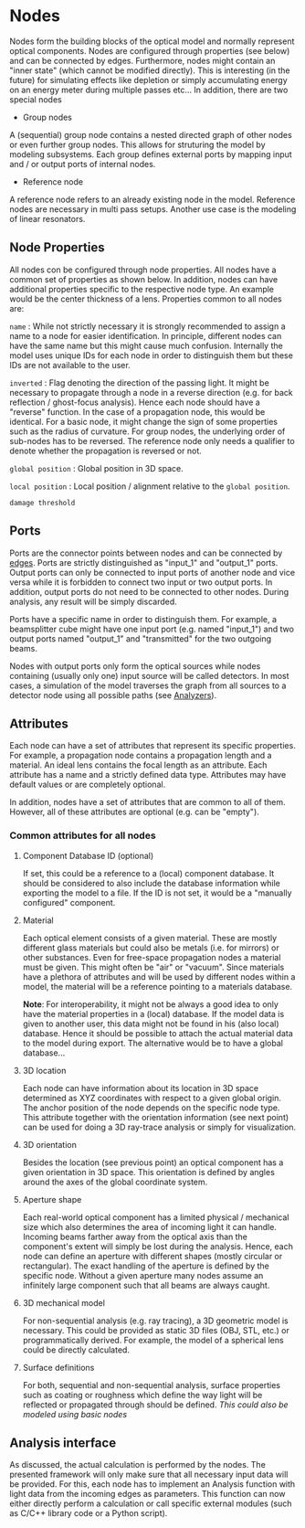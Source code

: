 # Nodes

Nodes form the building blocks of the optical model and normally represent optical components. Nodes are configured through properties (see below) and can be connected by edges. Furthermore, nodes might contain an "inner state" (which cannot be modified directly). This is interesting (in the future) for simulating effects like depletion or simply accumulating energy on an energy meter during multiple passes etc... In addition, there are two special nodes

- Group nodes

 A (sequential) group node contains a nested directed graph of other nodes or even further group nodes. This allows for struturing the model by modeling subsystems. Each group defines external ports by mapping input and / or output ports of internal nodes.

- Reference node

A reference node refers to an already existing node in the model. Reference nodes are necessary in multi pass setups. Another use case is the modeling of linear resonators.

## Node Properties

All nodes con be configured through node properties. All nodes have a common set of properties as shown below. In addition, nodes can have additional properties specific to the respective node type. An example would be the center thickness of a lens. Properties common to all nodes are:

`name`
: While not strictly necessary it is strongly recommended to assign a name to a node for easier identification. In principle, different nodes can have the same name but this might cause much confusion. Internally the model uses unique IDs for each node in order to distinguish them but these IDs are not available to the user.

`inverted`
: Flag denoting the direction of the passing light. It might be necessary to propagate through a node in a reverse direction (e.g. for back reflection / ghost-focus analysis). Hence each node should have a "reverse" function. In the case of a propagation node, this would be identical. For a basic node, it might change the sign of some properties such as the radius of curvature. For group nodes, the underlying order of sub-nodes has to be reversed. The reference node only needs a qualifier to denote whether the propagation is reversed or not.

`global position`
: Global position in 3D space.

`local position`
: Local position / alignment relative to the `global position`.

`damage threshold`

## Ports

Ports are the connector points between nodes and can be connected by [edges](edges.md). Ports are strictly distinguished as "input_1" and "output_1" ports. Output ports can only be connected to input ports of another node and vice versa while it is forbidden to connect two input or two output ports. In addition, output ports do not need to be connected to other nodes. During analysis, any result will be simply discarded.

Ports have a specific name in order to distinguish them. For example, a beamsplitter cube might have one input port (e.g. named "input_1") and two output ports named "output_1" and "transmitted" for the two outgoing beams.

Nodes with output ports only form the optical sources while nodes containing (usually only one) input source will be called detectors. In most cases, a simulation of the model traverses the graph from all sources to a detector node using all possible paths (see [Analyzers](analyzers.md)).

## Attributes

Each node can have a set of attributes that represent its specific properties. For example, a propagation node contains a propagation length and a material. An ideal lens contains the focal length as an attribute. Each attribute has a name and a strictly defined data type. Attributes may have default values or are completely optional.

In addition, nodes have a set of attributes that are common to all of them. However, all of these attributes are optional (e.g. can be "empty").

### Common attributes for all nodes

1. Component Database ID (optional)

   If set, this could be a reference to a (local) component database. It should be considered to also include the database information while exporting the model to a file. If the ID is not set, it would be a "manually configured" component.

1. Material

   Each optical element consists of a given material. These are mostly different glass materials but could also be metals (i.e. for mirrors) or other substances. Even for free-space propagation nodes a material must be given. This might often be "air" or "vacuum". Since materials have a plethora of attributes and will be used by different nodes within a model, the material will be a reference pointing to a materials database.

   **Note**: For interoperability, it might not be always a good idea to only have the material properties in a (local) database. If the model data is given to another user, this data might not be found in his (also local) database. Hence it should be possible to attach the actual material data to the model during export. The alternative would be to have a global database...

1. 3D location

   Each node can have information about its location in 3D space determined as XYZ coordinates with respect to a given global origin. The anchor position of the node depends on the specific node type. This attribute together with the orientation information (see next point) can be used for doing a 3D ray-trace analysis or simply for visualization.

1. 3D orientation

   Besides the location (see previous point) an optical component has a given orientation in 3D space. This orientation is defined by angles around the axes of the global coordinate system.

1. Aperture shape

   Each real-world optical component has a limited physical / mechanical size which also determines the area of incoming light it can handle. Incoming beams farther away from the optical axis than the component's extent will simply be lost during the analysis. Hence, each node can define an aperture with different shapes (mostly circular or rectangular). The exact handling of the aperture is defined by the specific node. Without a given aperture many nodes assume an infinitely large component such that all beams are always caught.

1. 3D mechanical model

   For non-sequential analysis (e.g. ray tracing), a 3D geometric model is necessary. This could be provided as static 3D files (OBJ, STL, etc.) or programmatically derived. For example, the model of a spherical lens could be directly calculated.

1. Surface definitions

   For both, sequential and non-sequential analysis, surface properties such as coating or roughness which define the way light will be reflected or propagated through should be defined. *This could also be modeled using basic nodes*

## Analysis interface

As discussed, the actual calculation is performed by the nodes. The presented framework will only make sure that all necessary input data will be provided. For this, each node has to implement an Analysis function with light data from the incoming edges as parameters. This function can now either directly perform a calculation or call specific external modules (such as C/C++ library code or a Python script).
